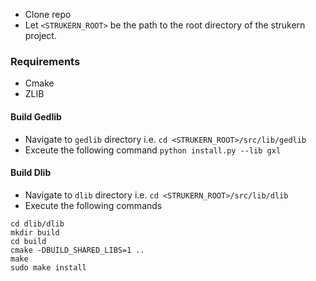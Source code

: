 - Clone repo
- Let `<STRUKERN_ROOT>` be the path to the root directory of the strukern project.

### Requirements
- Cmake
- ZLIB


#### Build Gedlib
- Navigate to `gedlib` directory i.e. `cd <STRUKERN_ROOT>/src/lib/gedlib`
- Exceute the following command `python install.py --lib gxl`

#### Build Dlib
- Navigate to `dlib` directory i.e. `cd <STRUKERN_ROOT>/src/lib/dlib`
- Execute the following commands
```
cd dlib/dlib
mkdir build
cd build
cmake -DBUILD_SHARED_LIBS=1 ..
make
sudo make install
```